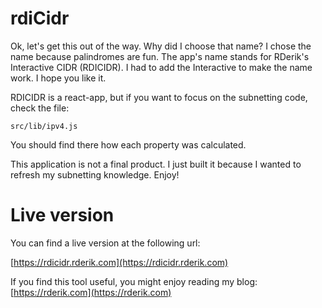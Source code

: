 # rdiCidr

Ok, let's get this out of the way. Why did I choose that name? I chose the name because palindromes are fun. The app's name stands for RDerik's Interactive  CIDR (RDICIDR). I had to add the Interactive to make the name work. I hope you like it. 

RDICIDR is a react-app, but if you want to focus on the subnetting code, check the file: 

```
src/lib/ipv4.js 
```  
You should find there how each property was calculated.

This application is not a final product. I just built it because I wanted to refresh my subnetting knowledge. Enjoy!

# Live version  

You can find a live version at the following url:
 
[https://rdicidr.rderik.com](https://rdicidr.rderik.com)

If you find this tool useful, you might enjoy reading my blog: [https://rderik.com](https://rderik.com)
